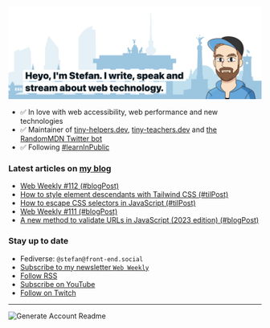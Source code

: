 <img alt="Heyo, I'm Stefan. I write and speak about web technology." src="https://raw.githubusercontent.com/stefanjudis/stefanjudis/main/screenshot.png">

- ✅ In love with web accessibility, web performance and new technologies
- ✅ Maintainer of [tiny-helpers.dev](https://tiny-helpers.dev), [tiny-teachers.dev](https://tiny-teachers.dev/) and [the RandomMDN Twitter bot](https://twitter.com/randomMDN)
- ✅ Following [#learnInPublic](https://www.stefanjudis.com/today-i-learned/)
### Latest articles on [my blog](https://www.stefanjudis.com)

<!-- BLOG-POST-LIST:START -->
- [Web Weekly #112 &lpar;#blogPost&rpar;](https://www.stefanjudis.com/blog/web-weekly-112/)
- [How to style element descendants with Tailwind CSS &lpar;#tilPost&rpar;](https://www.stefanjudis.com/today-i-learned/how-to-style-element-descendants-with-tailwind-css/)
- [How to escape CSS selectors in JavaScript &lpar;#tilPost&rpar;](https://www.stefanjudis.com/today-i-learned/how-to-escape-css-selectors-in-javascript/)
- [Web Weekly #111 &lpar;#blogPost&rpar;](https://www.stefanjudis.com/blog/web-weekly-111/)
- [A new method to validate URLs in JavaScript &lpar;2023 edition&rpar; &lpar;#blogPost&rpar;](https://www.stefanjudis.com/blog/validate-urls-in-javascript/)
<!-- BLOG-POST-LIST:END -->

### Stay up to date

- Fediverse: `@stefan@front-end.social`
- [Subscribe to my newsletter `Web Weekly`](https://webweekly.email/)
- [Follow RSS](https://www.stefanjudis.com/feeds/)
- [Subscribe on YouTube](https://youtube.com/c/stefanjudis)
- [Follow on Twitch](https://www.twitch.tv/stefanjudis)

---

![Generate Account Readme](https://github.com/stefanjudis/stefanjudis/workflows/Generate%20Account%20Readme/badge.svg)
